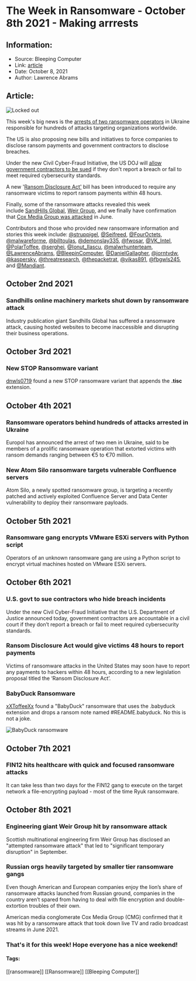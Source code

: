 # The Week in Ransomware - October 8th 2021 - Making arrrests
### 

## Information:
+ Source: Bleeping Computer
+ Link: [article](https://www.bleepingcomputer.com/news/security/the-week-in-ransomware-october-8th-2021-making-arrrests/)
+ Date: October 8, 2021
+ Author: Lawrence Abrams


## Article:
![Locked out](https://www.bleepstatic.com/content/hl-images/2020/09/24/padlock.jpg)


This week's big news is the [arrests of two ransomware operators](https://www.bleepingcomputer.com/news/security/ransomware-operators-behind-hundreds-of-attacks-arrested-in-ukraine/) in Ukraine responsible for hundreds of attacks targeting organizations worldwide.


The US is also proposing new bills and initiatives to force companies to disclose ransom payments and government contractors to disclose breaches.


Under the new Civil Cyber-Fraud Initiative, the US DOJ will [allow government contractors to be sued](https://www.bleepingcomputer.com/news/security/us-govt-to-sue-contractors-who-hide-breach-incidents/) if they don't report a breach or fail to meet required cybersecurity standards.


A new '[Ransom Disclosure Act'](https://www.bleepingcomputer.com/news/legal/ransom-disclosure-act-would-give-victims-48-hours-to-report-payments/) bill has been introduced to require any ransomware victims to report ransom payments within 48 hours.


Finally, some of the ransomware attacks revealed this week include [SandHills Global](https://www.bleepingcomputer.com/news/security/sandhills-online-machinery-markets-shut-down-by-ransomware-attack/), [Weir Group](https://www.bleepingcomputer.com/news/security/engineering-giant-weir-group-hit-by-ransomware-attack/), and we finally have confirmation that [Cox Media Group was attacked](https://www.bleepingcomputer.com/news/security/cox-media-group-confirms-ransomware-attack-that-took-down-broadcasts/) in June.


Contributors and those who provided new ransomware information and stories this week include: [@struppigel](https://twitter.com/struppigel), [@Seifreed](https://twitter.com/Seifreed), [@FourOctets](https://twitter.com/FourOctets), [@malwareforme](https://twitter.com/malwareforme), [@billtoulas](https://twitter.com/billtoulas), [@demonslay335](https://twitter.com/demonslay335), [@fwosar](https://twitter.com/fwosar), [@VK\_Intel](https://twitter.com/VK_Intel), [@PolarToffee](https://twitter.com/PolarToffee), [@serghei](https://twitter.com/serghei), [@Ionut\_Ilascu](https://twitter.com/Ionut_Ilascu), [@malwrhunterteam](https://twitter.com/malwrhunterteam), [@LawrenceAbrams](https://twitter.com/LawrenceAbrams), [@BleepinComputer](https://twitter.com/BleepinComputer), [@DanielGallagher](https://twitter.com/DanielGallagher), [@jorntvdw](https://twitter.com/jorntvdw), [@kaspersky](https://twitter.com/kaspersky), [@threatresearch](https://twitter.com/threatresearch), [@thepacketrat](https://twitter.com/thepacketrat), [@vikas891](https://twitter.com/vikas891), [@fbgwls245](https://twitter.com/fbgwls245), and [@Mandiant](https://twitter.com/Mandiant).


October 2nd 2021
----------------


### Sandhills online machinery markets shut down by ransomware attack


Industry publication giant Sandhills Global has suffered a ransomware attack, causing hosted websites to become inaccessible and disrupting their business operations.


October 3rd 2021
----------------


### New STOP Ransomware variant


[dnwls0719](https://twitter.com/fbgwls245) found a new STOP ransomware variant that appends the **.tisc** extension.


October 4th 2021
----------------


### Ransomware operators behind hundreds of attacks arrested in Ukraine


Europol has announced the arrest of two men in Ukraine, said to be members of a prolific ransomware operation that extorted victims with ransom demands ranging between €5 to €70 million.


### New Atom Silo ransomware targets vulnerable Confluence servers


Atom Silo, a newly spotted ransomware group, is targeting a recently patched and actively exploited Confluence Server and Data Center vulnerability to deploy their ransomware payloads.


October 5th 2021
----------------


### Ransomware gang encrypts VMware ESXi servers with Python script


Operators of an unknown ransomware gang are using a Python script to encrypt virtual machines hosted on VMware ESXi servers.


October 6th 2021
----------------


### U.S. govt to sue contractors who hide breach incidents


Under the new Civil Cyber-Fraud Initiative that the U.S. Department of Justice announced today, government contractors are accountable in a civil court if they don’t report a breach or fail to meet required cybersecurity standards.


### Ransom Disclosure Act would give victims 48 hours to report payments


Victims of ransomware attacks in the United States may soon have to report any payments to hackers within 48 hours, according to a new legislation proposal titled the ‘Ransom Disclosure Act’.


### BabyDuck Ransomware


[xXToffeeXx](https://twitter.com/PolarToffee) found a "BabyDuck" ransomware that uses the .babyduck extension and drops a ransom note named #README.babyduck. No this is not a joke.


![BabyDuck ransomware](https://www.bleepstatic.com/images/news/columns/week-in-ransomware/2021/october/8/babyduck.jpg)


October 7th 2021
----------------


### FIN12 hits healthcare with quick and focused ransomware attacks


It can take less than two days for the FIN12 gang to execute on the target network a file-encrypting payload - most of the time Ryuk ransomware.


October 8th 2021
----------------


### Engineering giant Weir Group hit by ransomware attack


Scottish multinational engineering firm Weir Group has disclosed an "attempted ransomware attack" that led to "significant temporary disruption" in September.


### Russian orgs heavily targeted by smaller tier ransomware gangs


Even though American and European companies enjoy the lion’s share of ransomware attacks launched from Russian ground, companies in the country aren’t spared from having to deal with file encryption and double-extortion troubles of their own.


American media conglomerate Cox Media Group (CMG) confirmed that it was hit by a ransomware attack that took down live TV and radio broadcast streams in June 2021.


### That's it for this week! Hope everyone has a nice weekend!




#### Tags:
[[ransomware]] [[Ransomware]] [[Bleeping Computer]]
